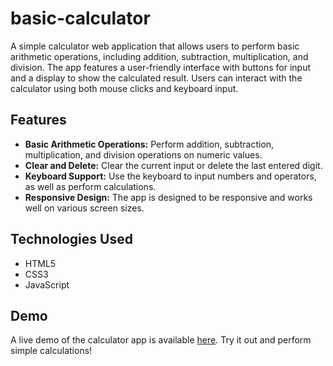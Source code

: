 # basic-calculator

A simple calculator web application that allows users to perform basic arithmetic operations, including addition, subtraction, multiplication, and division. The app features a user-friendly interface with buttons for input and a display to show the calculated result. Users can interact with the calculator using both mouse clicks and keyboard input.


## Features
- **Basic Arithmetic Operations:** Perform addition, subtraction, multiplication, and division operations on numeric values.
- **Clear and Delete:** Clear the current input or delete the last entered digit.
- **Keyboard Support:** Use the keyboard to input numbers and operators, as well as perform calculations.
- **Responsive Design:** The app is designed to be responsive and works well on various screen sizes.

## Technologies Used

- HTML5
- CSS3
- JavaScript

## Demo

A live demo of the calculator app is available [here](https://chanatinart02.github.io/basic-calculator/). Try it out and perform simple calculations!
